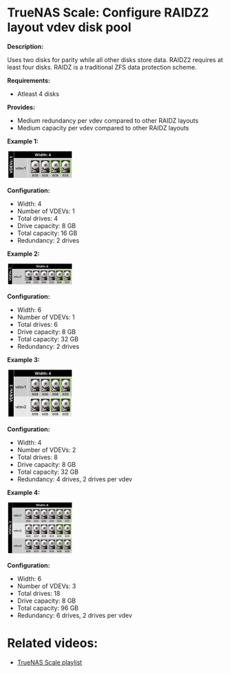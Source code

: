 # TrueNAS Scale: Configure RAIDZ2 layout vdev disk pool

<b>Description:</b>

Uses two disks for parity while all other disks store data. RAIDZ2 requires at least four disks. RAIDZ is a traditional ZFS data protection scheme.

<b>Requirements:</b>

* Atleast 4 disks

<b>Provides:</b>

* Medium redundancy per vdev compared to other RAIDZ layouts
* Medium capacity per vdev compared to other RAIDZ layouts

<b>Example 1:</b>

<img src="img/raidz2_1vdev_4wide.png" width=30% height=30%>

<b>Configuration:</b>

* Width: 4
* Number of VDEVs: 1
* Total drives: 4
* Drive capacity: 8 GB
* Total capacity: 16 GB
* Redundancy: 2 drives

<b>Example 2:</b>

<img src="img/raidz2_1vdev_6wide.png" width=30% height=30%>

<b>Configuration:</b>

* Width: 6
* Number of VDEVs: 1
* Total drives: 6
* Drive capacity: 8 GB
* Total capacity: 32 GB
* Redundancy: 2 drives

<b>Example 3:</b>

<img src="img/raidz2_2vdev_4wide.png" width=30% height=30%>

<b>Configuration:</b>

* Width: 4
* Number of VDEVs: 2
* Total drives: 8
* Drive capacity: 8 GB
* Total capacity: 32 GB
* Redundancy: 4 drives, 2 drives per vdev

<b>Example 4:</b>

<img src="img/raidz2_3vdev_6wide.png" width=30% height=30%>

<b>Configuration:</b>

* Width: 6
* Number of VDEVs: 3
* Total drives: 18
* Drive capacity: 8 GB
* Total capacity: 96 GB
* Redundancy: 6 drives, 2 drives per vdev

# Related videos:

* [TrueNAS Scale playlist](https://www.youtube.com/playlist?list=PLVncjTDMNQ4RKprjwzLtGYUwVLZe6INiH)
